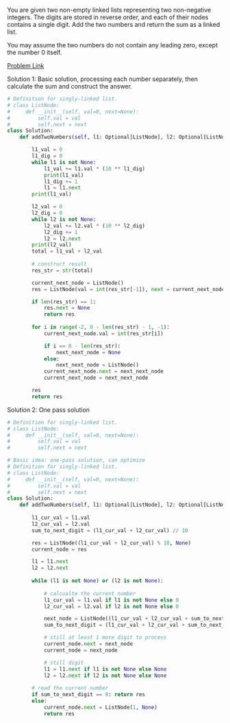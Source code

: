 You are given two non-empty linked lists representing two non-negative integers. The digits are stored in reverse order, and each of their nodes contains a single digit. Add the two numbers and return the sum as a linked list.

You may assume the two numbers do not contain any leading zero, except the number 0 itself.

[Problem Link](https://leetcode.com/problems/add-two-numbers/description/)


Solution 1: Basic solution, processing each number separately, then calculate the sum and construct the answer. 
```python
# Definition for singly-linked list.
# class ListNode:
#     def __init__(self, val=0, next=None):
#         self.val = val
#         self.next = next
class Solution:
    def addTwoNumbers(self, l1: Optional[ListNode], l2: Optional[ListNode]) -> Optional[ListNode]:

        l1_val = 0
        l1_dig = 0
        while l1 is not None:
            l1_val += l1.val * (10 ** l1_dig)
            print(l1_val)
            l1_dig += 1
            l1 = l1.next
        print(l1_val)

        l2_val = 0
        l2_dig = 0
        while l2 is not None:
            l2_val += l2.val * (10 ** l2_dig)
            l2_dig += 1
            l2 = l2.next        
        print(l2_val)
        total = l1_val + l2_val
        
        # construct result 
        res_str = str(total)

        current_next_node = ListNode()
        res = ListNode(val = int(res_str[-1]), next = current_next_node)

        if len(res_str) == 1:
            res.next = None
            return res
         
        for i in range(-2, 0 - len(res_str) - 1, -1):
            current_next_node.val = int(res_str[i])

            if i == 0 - len(res_str):
                next_next_node = None 
            else: 
                next_next_node = ListNode()
            current_next_node.next = next_next_node
            current_next_node = next_next_node

        res     
        return res
```

Solution 2: One pass solution 
```python
# Definition for singly-linked list.
# class ListNode:
#     def __init__(self, val=0, next=None):
#         self.val = val
#         self.next = next

# Basic idea: one-pass solution, can optimize 
# Definition for singly-linked list.
# class ListNode:
#     def __init__(self, val=0, next=None):
#         self.val = val
#         self.next = next
class Solution:
    def addTwoNumbers(self, l1: Optional[ListNode], l2: Optional[ListNode]) -> Optional[ListNode]:
        
        l1_cur_val = l1.val 
        l2_cur_val = l2.val
        sum_to_next_digit = (l1_cur_val + l2_cur_val) // 10 

        res = ListNode((l1_cur_val + l2_cur_val) % 10, None)
        current_node = res

        l1 = l1.next
        l2 = l2.next
         
        while (l1 is not None) or (l2 is not None): 
    
            # calcualte the current number 
            l1_cur_val = l1.val if l1 is not None else 0
            l2_cur_val = l2.val if l2 is not None else 0

            next_node = ListNode((l1_cur_val + l2_cur_val + sum_to_next_digit) % 10, None)
            sum_to_next_digit = (l1_cur_val + l2_cur_val + sum_to_next_digit) // 10 

            # still at least 1 more digit to process
            current_node.next = next_node 
            current_node = next_node 

            # still digit 
            l1 = l1.next if l1 is not None else None 
            l2 = l2.next if l2 is not None else None 
            
        # read the current number 
        if sum_to_next_digit == 0: return res
        else: 
            current_node.next = ListNode(1, None)
            return res

```
